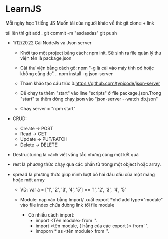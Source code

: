 # LearnJS
Mỗi ngày học 1 tiếng JS
Muốn tải của người khác về thì:
git clone + link

tải lên thì
 git add .
 git commit -m "asdasdas"
 git push

- 1/12/2022 Cài NodeJs và Json server

     + Khởi tạo một project bằng cách: npm init. Sẽ sinh ra file quản lý thư viện tên là package.json

    + Cài thư viện bằng cách gõ: npm "-g là cài vào máy tính có hoặc không cũng đc"... npm install -g json-server

    + Tham khảo tạo cấu trúc ở:https://github.com/typicode/json-server

    + Để chạy ta thêm "start" vào line  "scripts" ở file package.json.Trong "start" ta thêm dòng chạy json vào "json-server --watch db.json"

    + Chạy server = "npm start"
    
- CRUD:
    + Create -> POST
    + Read -> GET
    + Update -> PUT/PATCH
    + Delete -> DELETE

- Destructuring là cách viết vắng tắc nhưng cùng một kết quả
- rest là phương thức chạy qua các phần tử trong một object hoặc array.
- spread là phương thức giúp mình lượt bỏ hai đấu đầu của một mảng hoặc một array
    + VD: var a = ['1', '2', '3', '4', '5'] == '1', '2', '3', '4', '5'

    - Module: nạp vào bằng Import/ xuất export *nhớ add type="module" vào file index chứa đường link tới file module

        + Có nhiều cách import:
            * import <Tên module> from ''.
            * import <tên module, { hằng của các export }> from ''.
            * imoporn * as <tên module> from ''.
    